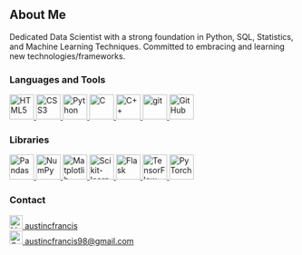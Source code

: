 ## About Me
Dedicated Data Scientist with a strong foundation in Python, SQL, Statistics, and Machine Learning Techniques. Committed to embracing and learning new technologies/frameworks.  
  
### Languages and Tools

<a href="https://www.w3schools.com/html/">
<img src="https://www.w3.org/html/logo/badge/html5-badge-h-solo.png" width="43" height="44" alt="HTML5" title="HTML5">
</a>

<a href="https://www.w3schools.com/css/">
<img src="https://upload.wikimedia.org/wikipedia/commons/6/62/CSS3_logo.svg" width="43" height="44" alt="CSS3" title="CSS3">
</a>

<a href="https://www.python.org/">
<img src="https://upload.wikimedia.org/wikipedia/commons/c/c3/Python-logo-notext.svg" width="43" height="44" alt="Python" title="Python">
</a>

<a href="https://www.geeksforgeeks.org/c-programming-language/">
<img src="https://upload.wikimedia.org/wikipedia/commons/1/18/C_Programming_Language.svg" width="43" height="44" alt="C" title="C">
</a>

<a href="https://www.w3schools.com/CPP/default.asp">
<img src="https://upload.wikimedia.org/wikipedia/commons/thumb/1/18/ISO_C%2B%2B_Logo.svg/800px-ISO_C%2B%2B_Logo.svg.png" width="43" height="44" alt="C++" title="C++">
</a>

<a href="https://git-scm.com/">
<img src="https://git-scm.com/images/logos/downloads/Git-Icon-1788C.png" width="43" height="44" alt="git" title="git">
</a>

<a href="https://github.com/austincfrancis">
<img src="https://upload.wikimedia.org/wikipedia/commons/9/91/Octicons-mark-github.svg" width="43" height="44" alt="GitHub" title="GitHub">
</a>

### Libraries

<a href="https://pandas.pydata.org/">
<img src="https://pandas.pydata.org/static/img/pandas_mark.svg" width="43" height="44" alt="Pandas" title="Pandas">
</a>

<a href="https://numpy.org/">
<img src="https://numpy.org/images/logo.svg" width="43" height="44" alt="NumPy" title="NumPy">
</a>

<a href="https://matplotlib.org/">
<img src="https://upload.wikimedia.org/wikipedia/commons/0/01/Created_with_Matplotlib-logo.svg" width="43" height="44" alt="Matplotlib" title="Matplotlib">
</a>

<a href="https://scikit-learn.org/stable/">
<img src="https://upload.wikimedia.org/wikipedia/commons/0/05/Scikit_learn_logo_small.svg" width="43" height="44" alt="Scikit-learn" title="Scikit-learn">
</a>

<a href="https://flask.palletsprojects.com/en/2.0.x/">
<img src="https://www.seekpng.com/png/full/875-8753366_flask-framework-logo-svg.png" width="43" height="44" alt="Flask" title="Flask">
</a>

<a href="https://www.tensorflow.org/">
<img src="https://upload.wikimedia.org/wikipedia/commons/2/2d/Tensorflow_logo.svg" width="43" height="44" alt="TensorFlow" title="TensorFlow">
</a>

<a href="https://pytorch.org/">
<img src="https://upload.wikimedia.org/wikipedia/commons/1/10/PyTorch_logo_icon.svg" width="43" height="44" alt="PyTorch" title="PyTorch">
</a>

### Contact
<a href="https://www.linkedin.com/in/austincfrancis/"> 
<img src="https://upload.wikimedia.org/wikipedia/commons/c/ca/LinkedIn_logo_initials.png" width="23" height="24" alt="LinkedIn" title="LinkedIn">
austincfrancis
</a>

<br>
<a href="mailto:austincfrancis98@gmail.com"> 
<img src="https://upload.wikimedia.org/wikipedia/commons/7/7e/Gmail_icon_%282020%29.svg" width="23" height="24" alt="Gmail" title="Gmail">
austincfrancis98@gmail.com
</a>
